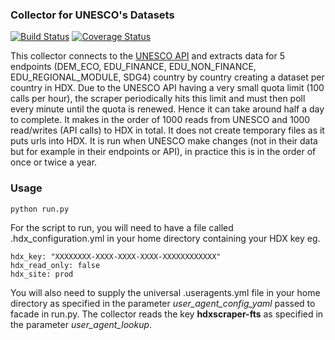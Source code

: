 ### Collector for UNESCO's Datasets
[![Build Status](https://travis-ci.org/OCHA-DAP/hdxscraper-unesco.svg?branch=master&ts=1)](https://travis-ci.org/OCHA-DAP/hdxscraper-unesco) [![Coverage Status](https://coveralls.io/repos/github/OCHA-DAP/hdxscraper-unesco/badge.svg?branch=master&ts=1)](https://coveralls.io/github/OCHA-DAP/hdxscraper-unesco?branch=master)

This collector connects to the [UNESCO API](https://apiportal.uis.unesco.org/) and extracts data for 5 endpoints (DEM_ECO, EDU_FINANCE, EDU_NON_FINANCE, EDU_REGIONAL_MODULE, SDG4) country by country creating a dataset per country in HDX. Due to the UNESCO API having a very small quota limit (100 calls per hour), the scraper periodically hits this limit and must then poll every minute until the quota is renewed. Hence it can take around half a day to complete. It makes in the order of 1000 reads from UNESCO and 1000 read/writes (API calls) to HDX in total. It does not create temporary files as it puts urls into HDX. It is run when UNESCO make changes (not in their data but for example in their endpoints or API), in practice this is in the order of once or twice a year.  

### Usage

    python run.py

For the script to run, you will need to have a file called .hdx_configuration.yml in your home directory containing your HDX key eg.

    hdx_key: "XXXXXXXX-XXXX-XXXX-XXXX-XXXXXXXXXXXX"
    hdx_read_only: false
    hdx_site: prod
    
 You will also need to supply the universal .useragents.yml file in your home directory as specified in the parameter *user_agent_config_yaml* passed to facade in run.py. The collector reads the key **hdxscraper-fts** as specified in the parameter *user_agent_lookup*.

